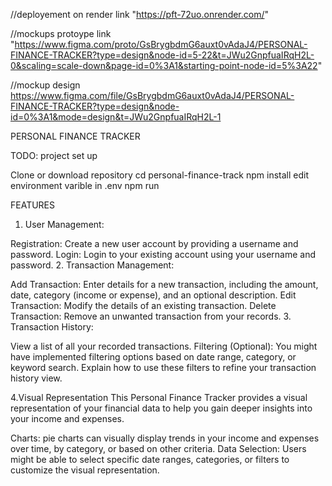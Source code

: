 //deployement on render
link "https://pft-72uo.onrender.com/"

//mockups protoype
link "https://www.figma.com/proto/GsBrygbdmG6auxt0vAdaJ4/PERSONAL-FINANCE-TRACKER?type=design&node-id=5-22&t=JWu2GnpfuaIRqH2L-0&scaling=scale-down&page-id=0%3A1&starting-point-node-id=5%3A22"

//mockup  design
https://www.figma.com/file/GsBrygbdmG6auxt0vAdaJ4/PERSONAL-FINANCE-TRACKER?type=design&node-id=0%3A1&mode=design&t=JWu2GnpfuaIRqH2L-1
 


PERSONAL FINANCE TRACKER

TODO: project set up 

Clone or download repository
cd personal-finance-track
npm install
edit environment varible in .env
npm run


FEATURES 
1. User Management:

Registration: Create a new user account by providing a username and password.
Login: Login to your existing account using your username and password.
2. Transaction Management:

Add Transaction: Enter details for a new transaction, including the amount, date, category (income or expense), and an optional description.
Edit Transaction: Modify the details of an existing transaction.
Delete Transaction: Remove an unwanted transaction from your records.
3. Transaction History:

View a list of all your recorded transactions.
Filtering (Optional): You might have implemented filtering options based on date range, category, or keyword search. Explain how to use these filters to refine your transaction history view.

4.Visual Representation
This Personal Finance Tracker provides a visual representation of your financial data to help you gain deeper insights into your income and expenses.

Charts:  pie charts can visually display trends in your income and expenses over time, by category, or based on other criteria.
Data Selection: Users might be able to select specific date ranges, categories, or filters to customize the visual representation.

